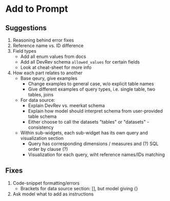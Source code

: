 # Add to Prompt

## Suggestions

1. Reasoning behind error fixes
2. Reference name vs. ID difference
3. Field types
   - Add all enum values from docs
   - Add all DevRev schema `allowed_values` for certain fields
   - Look at cheat-sheet for more info
4. How each part relates to another
   - Base qeury, give examples
     - Change examples to general case, w/o explicit table names
     - Give different examples of query types, i.e. single table, two tables, joins
   - For data source:
     - Explain DevRev vs. meerkat schema
     - Explain how model should interpret schema from user-provided table schema
     - Either choose to call the datasets "tables" or "datasets" - consistency
   - Within sub-widgets, each sub-widget has its own query and visualization section
     - Query has corresponding dimensions / measures and (?) SQL order by clause (?)
     - Visualization for each query, wiht reference names/IDs matching

## Fixes

1. Code-snippet formatting/errors
   - Brackets for data source section: [], but model giving {}
2. Ask model what to add as instructions
